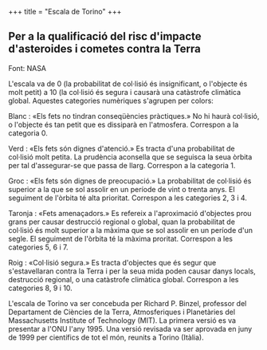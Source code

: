 +++
title = "Escala de Torino"
+++

## Per a la qualificació del risc d'impacte d'asteroides i cometes contra la Terra

Font: NASA

L'escala va de 0 (la probabilitat de col·lisió és insignificant, o l'objecte és molt petit) a 10 (la col·lisió és segura i causarà una catàstrofe climàtica global. Aquestes categories numèriques s'agrupen per colors:

Blanc
:   «Els fets no tindran conseqüències pràctiques.» No hi haurà col·lisió, o l'objecte és tan petit que es dissiparà en l'atmosfera. Correspon a la categoria 0.

Verd
:   «Els fets són dignes d'atenció.» Es tracta d'una probabilitat de col·lisió molt petita. La prudència aconsella que se seguisca la seua òrbita per tal d'assegurar-se que passa de llarg. Correspon a la categoria 1.

Groc
:   «Els fets són dignes de preocupació.» La probabilitat de col·lisió és superior a la que se sol assolir en un període de vint o trenta anys. El seguiment de l'òrbita té alta prioritat. Correspon a les categories 2, 3 i 4.

Taronja
:   «Fets amenaçadors.» Es refereix a l'aproximació d'objectes prou grans per causar destrucció regional o global, quan la probabilitat de col·lisió és molt superior a la màxima que se sol assolir en un període d'un segle. El seguiment de l'òrbita té la màxima proritat. Correspon a les categories 5, 6 i 7.

Roig
:   «Col·lisió segura.» Es tracta d'objectes que és segur que s'estavellaran contra la Terra i per la seua mida poden causar danys locals, destrucció regional, o una catàstrofe climàtica global. Correspon a les categories 8, 9 i 10.

L'escala de Torino va ser concebuda per Richard P. Binzel, professor del Departament de Ciències de la Terra, Atmosferiques i Planetàries del Massachusetts Institute of Technology (MIT). La primera versió es va presentar a l'ONU l'any 1995. Una versió revisada va ser aprovada en juny de 1999 per científics de tot el món, reunits a Torino (Itàlia).

